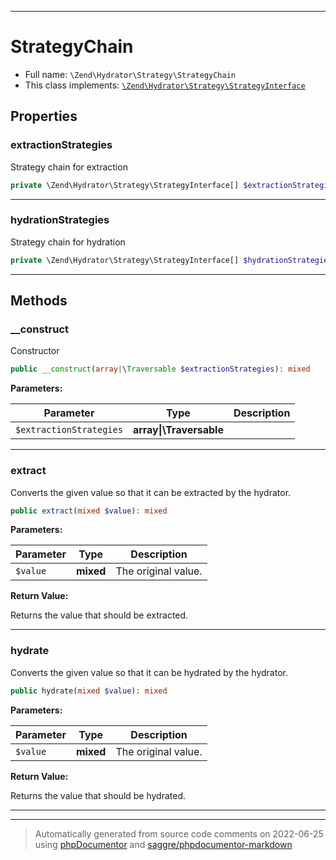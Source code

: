 ***

# StrategyChain





* Full name: `\Zend\Hydrator\Strategy\StrategyChain`
* This class implements:
[`\Zend\Hydrator\Strategy\StrategyInterface`](./StrategyInterface.md)



## Properties


### extractionStrategies

Strategy chain for extraction

```php
private \Zend\Hydrator\Strategy\StrategyInterface[] $extractionStrategies
```






***

### hydrationStrategies

Strategy chain for hydration

```php
private \Zend\Hydrator\Strategy\StrategyInterface[] $hydrationStrategies
```






***

## Methods


### __construct

Constructor

```php
public __construct(array|\Traversable $extractionStrategies): mixed
```








**Parameters:**

| Parameter | Type | Description |
|-----------|------|-------------|
| `$extractionStrategies` | **array&#124;\Traversable** |  |




***

### extract

Converts the given value so that it can be extracted by the hydrator.

```php
public extract(mixed $value): mixed
```








**Parameters:**

| Parameter | Type | Description |
|-----------|------|-------------|
| `$value` | **mixed** | The original value. |


**Return Value:**

Returns the value that should be extracted.



***

### hydrate

Converts the given value so that it can be hydrated by the hydrator.

```php
public hydrate(mixed $value): mixed
```








**Parameters:**

| Parameter | Type | Description |
|-----------|------|-------------|
| `$value` | **mixed** | The original value. |


**Return Value:**

Returns the value that should be hydrated.



***


***
> Automatically generated from source code comments on 2022-06-25 using [phpDocumentor](http://www.phpdoc.org/) and [saggre/phpdocumentor-markdown](https://github.com/Saggre/phpDocumentor-markdown)

